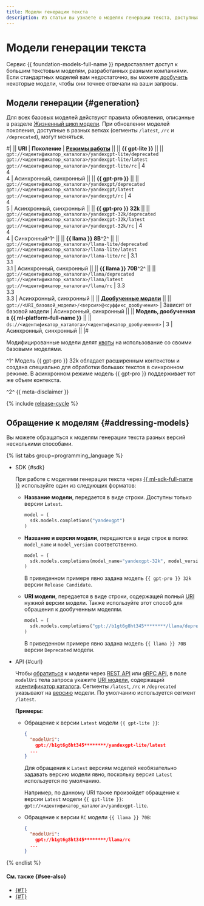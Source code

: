 ```yaml
---
title: Модели генерации текста
description: Из статьи вы узнаете о моделях генерации текста, доступных в сервисе {{ foundation-models-name }}.
---
```


# Модели генерации текста

Сервис {{ foundation-models-full-name }} предоставляет доступ к большим текстовым моделям, разработанных разными компаниями. Если стандартных моделей вам недостаточно, вы можете [дообучить](../tuning/generating.md) некоторые модели, чтобы они точнее отвечали на ваши запросы.

## Модели генерации {#generation}

Для всех базовых моделей действуют правила обновления, описанные в разделе [Жизненный цикл модели](#model-lifecycle). При обновлении моделей поколения, доступные в разных ветках (сегменты `/latest`, `/rc` и `/deprecated`), могут меняться. 

#|
|| **URI** | **Поколение** | **[Режимы работы](../index.md#working-mode)** ||
|| **{{ gpt-lite }}** ||
|| `gpt://<идентификатор_каталога>/yandexgpt-lite/deprecated`</br>`gpt://<идентификатор_каталога>/yandexgpt-lite/latest`</br>`gpt://<идентификатор_каталога>/yandexgpt-lite/rc`	| 4</br>4</br>4 |  Асинхронный, синхронный ||
|| **{{ gpt-pro }}** ||
|| `gpt://<идентификатор_каталога>/yandexgpt/deprecated`</br>`gpt://<идентификатор_каталога>/yandexgpt/latest`</br>`gpt://<идентификатор_каталога>/yandexgpt/rc` | 4</br>4</br>5  | Асинхронный, синхронный ||
|| **{{ gpt-pro }} 32k** ||
|| `gpt://<идентификатор_каталога>/yandexgpt-32k/deprecated`</br>`gpt://<идентификатор_каталога>/yandexgpt-32k/latest`</br>`gpt://<идентификатор_каталога>/yandexgpt-32k/rc` | 4</br>4</br>4  | Синхронный^1^ ||
|| **{{ llama }} 8B**^2^ ||
|| `gpt://<идентификатор_каталога>/llama-lite/deprecated`</br>`gpt://<идентификатор_каталога>/llama-lite/latest`</br>`gpt://<идентификатор_каталога>/llama-lite/rc` | 3.1</br>3.1</br>3.1 | Асинхронный, синхронный ||
|| **{{ llama }} 70B**^2^ ||
|| `gpt://<идентификатор_каталога>/llama/deprecated`</br>`gpt://<идентификатор_каталога>/llama/latest`</br>`gpt://<идентификатор_каталога>/llama/rc` | 3.3</br>3.3</br>3.3 | Асинхронный, синхронный ||
|| [**Дообученные модели**](../tuning/index.md) ||
|| `gpt://<URI_базовой_модели>/<версия>@<суффикс_дообучения>` | Зависит от базовой модели | Асинхронный, синхронный ||
|| **Модель, дообученная в {{ ml-platform-full-name }}** ||
|| `ds://<идентификатор_каталога>/<идентификатор_дообученния>` | 3 | Асинхронный, синхронный ||
|#

Модифицированные модели делят [квоты](../limits.md#quotas) на использование со своими базовыми моделями.

^1^ Модель {{ gpt-pro }} 32k обладает расширенным контекстом и создана специально для обработки больших текстов в синхронном режиме. В асинхронном режиме модель {{ gpt-pro }} поддерживает тот же объем контекста. 

^2^ {{ meta-disclaimer }}

{% include [release-cycle](../../../_includes/foundation-models/release-cycle.md) %}

## Обращение к моделям {#addressing-models}

Вы можете обращаться к моделям генерации текста разных версий несколькими способами.

{% list tabs group=programming_language %}

- SDK {#sdk}

  При работе с моделями генерации текста через [{{ ml-sdk-full-name }}](../../sdk/index.md) используйте один из следующих форматов:

  * **Название модели**, передается в виде строки. Доступны только версии `Latest`.

      ```python
      model = (
        sdk.models.completions("yandexgpt")
      )
      ```

  * **Название и версия модели**, передаются в виде строк в полях `model_name` и `model_version` соответственно.

      ```python
      model = (
        sdk.models.completions(model_name="yandexgpt-32k", model_version="rc")
      )
      ```

      В приведенном примере явно задана модель `{{ gpt-pro }} 32k` версии `Release Candidate`.

  * **URI модели**, передается в виде строки, содержащей полный [URI](#generation) нужной версии модели. Также используйте этот способ для обращения к дообученным моделям.

      ```python
      model = (
        sdk.models.completions("gpt://b1gt6g8ht345********/llama/deprecated")
      )
      ```

      В приведенном примере явно задана модель `{{ llama }} 70B` версии `Deprecated` модели. 

- API {#curl}

  Чтобы [обратиться](../../operations/yandexgpt/create-prompt.md) к модели через [REST API](../../text-generation/api-ref/index.md) или [gRPC API](../../text-generation/api-ref/grpc/index.md), в поле `modelUri` тела запроса укажите [URI модели](#generation), содержащий [идентификатор каталога](../../../resource-manager/operations/folder/get-id.md). Сегменты `/latest`, `/rc` и `/deprecated` указывают на [версию](#model-lifecycle) модели. По умолчанию используется сегмент `/latest`.

  **Примеры:**

  * Обращение к версии `Latest` модели `{{ gpt-lite }}`:

      ```json
      {
        "modelUri":
          gpt://b1gt6g8ht345********/yandexgpt-lite/latest
        ...
      }
      ```

      Для обращения к `Latest` версиям моделей необязательно задавать версию модели явно, поскольку версия `Latest` используется по умолчанию.
      
      Например, по данному URI также произойдет обращение к версии `Latest` модели `{{ gpt-lite }}`: `gpt://<идентификатор_каталога>/yandexgpt-lite`.

  * Обращение к версии `RC` модели `{{ llama }} 70B`:

      ```json
      {
        "modelUri":
          gpt://b1gt6g8ht345********/llama/rc
        ...
      }
      ```

{% endlist %}


#### См. также {#see-also}

* [{#T}](../../operations/yandexgpt/create-prompt.md)
* [{#T}](../../operations/yandexgpt/async-request.md)
